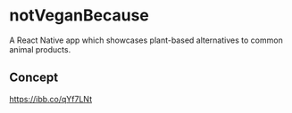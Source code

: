 # notVeganBecause
A React Native app which showcases plant-based alternatives to common animal products.


## Concept 
https://ibb.co/qYf7LNt
